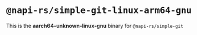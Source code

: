# `@napi-rs/simple-git-linux-arm64-gnu`

This is the **aarch64-unknown-linux-gnu** binary for `@napi-rs/simple-git`
